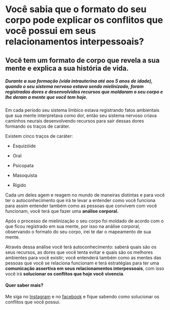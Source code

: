 # Você sabia que o formato do seu corpo pode explicar os conflitos que você possui em seus relacionamentos interpessoais?
## Você tem um formato de corpo que revela a sua mente e explica a sua história de vida.
##### 	Durante a sua formação (vida intrauterina até aos 5 anos de idade), quando o seu sistema nervoso estava sendo mielinizado, foram registradas dores e desenvolvidos recursos que moldaram o seu corpo e lhe deram a mente que você tem hoje.

Em cada período seu sistema límbico estava registrando fatos ambientais que sua mente interpretava como dor, então seu sistema nervoso criava caminhos neurais desenvolvendo recursos para sair dessas dores formando os traços de caráter.

Existem cinco traços de caráter:

* Esquizóide

* Oral

* Psicopata

* Masoquista

* Rígido

Cada um deles agem e reagem no mundo de maneiras distintas e para você ter o autoconhecimento que irá te levar a entender como você funciona para assim entender também como as pessoas que convivem com você funcionam, você terá que fazer uma **análise corporal.** 

Após o processo de mielinização o seu corpo foi moldado de acordo com o que ficou registrado em sua mente, por isso na análise corporal, observando o formato do seu corpo, irei te dar o mapeamento de sua mente.

Através dessa análise você terá autoconhecimento: saberá quais são os seus recursos, as dores que você tenta evitar e quais são os melhores ambientes para você existir; você entenderá também como as mentes das pessoas que você se relaciona funcionam e terá estratégias para ter uma **comunicação assertiva em seus relacionamentos interpessoais**, com isso você irá **solucionar os conflitos que hoje você vivencia**.

#### Quer saber mais? 

Me siga no [Instagram](https://www.instagram.com/suelencassiaa) e no [facebook](https://fb.com/fonoaudiologa.suelencassia) e fique sabendo como solucionar os conflitos que você possui.







